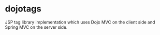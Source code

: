 dojotags
========

JSP tag library implementation which uses Dojo MVC on the client side and Spring MVC on the server side.